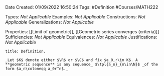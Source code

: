 <div class="topSpace"></div>

Date Created: 01/09/2022 16:50:24
Tags: #Definition #Courses/MATH222

Types: _Not Applicable_
Examples: _Not Applicable_
Constructions: _Not Applicable_
Generalizations: _Not Applicable_

Properties: [[Limit of geometric]], [[Geometric series converges (criteria)]]
Sufficiencies: _Not Applicable_
Equivalences: _Not Applicable_
Justifications: _Not Applicable_

``` ad-Definition
title: Definition.

_Let $K$ denote either $\R$ or $\C$ and fix $a_0,r\in K$. A **geometric sequence** is any sequence_ $\tpl{a_n}_{n\in\N}$ _of the form $a_n\coloneqq a_0r^n$._

```
